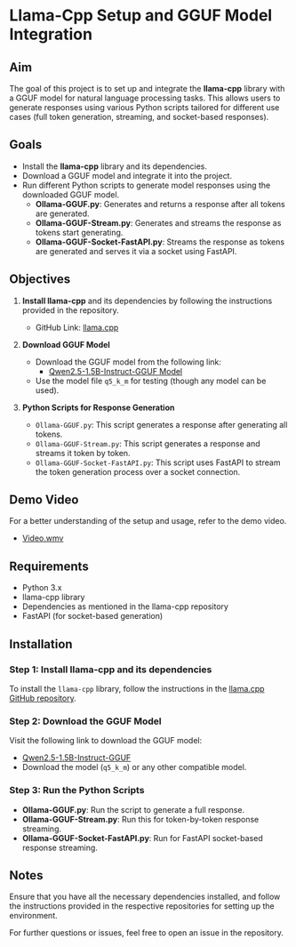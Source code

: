 # Llama-Cpp Setup and GGUF Model Integration

## Aim
The goal of this project is to set up and integrate the **llama-cpp** library with a GGUF model for natural language processing tasks. This allows users to generate responses using various Python scripts tailored for different use cases (full token generation, streaming, and socket-based responses).

## Goals
- Install the **llama-cpp** library and its dependencies.
- Download a GGUF model and integrate it into the project.
- Run different Python scripts to generate model responses using the downloaded GGUF model.
  - **Ollama-GGUF.py**: Generates and returns a response after all tokens are generated.
  - **Ollama-GGUF-Stream.py**: Generates and streams the response as tokens start generating.
  - **Ollama-GGUF-Socket-FastAPI.py**: Streams the response as tokens are generated and serves it via a socket using FastAPI.

## Objectives
1. **Install llama-cpp** and its dependencies by following the instructions provided in the repository.
   - GitHub Link: [llama.cpp](https://github.com/ggml-org/llama.cpp)

2. **Download GGUF Model**
   - Download the GGUF model from the following link:
     - [Qwen2.5-1.5B-Instruct-GGUF Model](https://huggingface.co/Qwen/Qwen2.5-1.5B-Instruct-GGUF/tree/main)
   - Use the model file `q5_k_m` for testing (though any model can be used).

3. **Python Scripts for Response Generation**
   - `Ollama-GGUF.py`: This script generates a response after generating all tokens.
   - `Ollama-GGUF-Stream.py`: This script generates a response and streams it token by token.
   - `Ollama-GGUF-Socket-FastAPI.py`: This script uses FastAPI to stream the token generation process over a socket connection.

## Demo Video
For a better understanding of the setup and usage, refer to the demo video.

- [Video.wmv](GGUFModelLocal.wmv)

## Requirements
- Python 3.x
- llama-cpp library
- Dependencies as mentioned in the llama-cpp repository
- FastAPI (for socket-based generation)

## Installation

### Step 1: Install llama-cpp and its dependencies
To install the `llama-cpp` library, follow the instructions in the [llama.cpp GitHub repository](https://github.com/ggml-org/llama.cpp).

### Step 2: Download the GGUF Model
Visit the following link to download the GGUF model:
- [Qwen2.5-1.5B-Instruct-GGUF](https://huggingface.co/Qwen/Qwen2.5-1.5B-Instruct-GGUF/tree/main)
- Download the model (`q5_k_m`) or any other compatible model.

### Step 3: Run the Python Scripts
- **Ollama-GGUF.py**: Run the script to generate a full response.
- **Ollama-GGUF-Stream.py**: Run this for token-by-token response streaming.
- **Ollama-GGUF-Socket-FastAPI.py**: Run for FastAPI socket-based response streaming.

## Notes
Ensure that you have all the necessary dependencies installed, and follow the instructions provided in the respective repositories for setting up the environment.

For further questions or issues, feel free to open an issue in the repository.